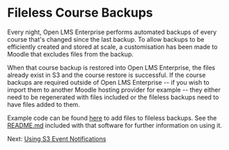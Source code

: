 # Fileless Course Backups

Every night, Open LMS Enterprise performs automated backups of every course
that's changed since the last backup.  To allow backups to be efficiently
created and stored at scale, a customisation has been made to Moodle that
excludes files from the backup.

When that course backup is restored into Open LMS Enterprise, the files already
exist in S3 and the course restore is successful.  If the course backups are
required outside of Open LMS Enterprise -- if you wish to import them to
another Moodle hosting provider for example -- they either need to be
regenerated with files included or the fileless backups need to have files
added to them.

Example code can be found [here](../examples/moodle-backup-filler/) to add
files to fileless backups.  See the
[README.md](../examples/moodle-backup-filler/README.md) included with that
software for further information on using it.

Next: [Using S3 Event Notifications](11-s3-event-notifications.md)
